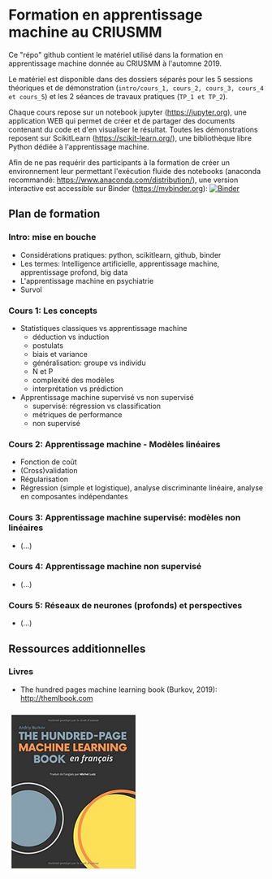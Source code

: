 # Formation en apprentissage machine au CRIUSMM

Ce "répo" github contient le matériel utilisé dans la formation en apprentissage machine donnée au CRIUSMM à l'automne 2019.

Le matériel est disponible dans des dossiers séparés pour les 5 sessions théoriques et de démonstration (```intro/cours_1, cours_2, cours_3, cours_4 et cours_5```) et les 2 séances de travaux pratiques (```TP_1 et TP_2```). 

Chaque cours repose sur un notebook jupyter (https://jupyter.org), une application WEB qui permet de créer et de partager des documents contenant du code et d'en visualiser le résultat. Toutes les démonstrations reposent sur ScikitLearn (https://scikit-learn.org/), une bibliothèque libre Python dédiée à l'apprentissage machine.

Afin de ne pas requérir des participants à la formation de créer un environnement leur permettant l'exécution fluide des notebooks (anaconda recommandé: https://www.anaconda.com/distribution/), une version interactive est accessible sur Binder (https://mybinder.org): [![Binder](https://mybinder.org/badge_logo.svg)](https://mybinder.org/v2/gh/pnplab/ML_CRIUSMM/master)


## Plan de formation

### Intro: mise en bouche
- Considérations pratiques: python, scikitlearn, github, binder
- Les termes: Intelligence artificielle, apprentissage machine, apprentissage profond, big data
- L'apprentissage machine en psychiatrie
- Survol

### Cours 1: Les concepts
- Statistiques classiques vs apprentissage machine
    - déduction vs induction
    - postulats
    - biais et variance
    - généralisation: groupe vs individu
    - N et P
    - complexité des modèles
    - interprétation vs prédiction
- Apprentissage machine supervisé vs non supervisé
    - supervisé: régression vs classification
    - métriques de performance
    - non supervisé

### Cours 2: Apprentissage machine - Modèles linéaires
- Fonction de coût
- (Cross)validation
- Régularisation
- Régression (simple et logistique), analyse discriminante linéaire, analyse en composantes indépendantes

### Cours 3: Apprentissage machine supervisé: modèles non linéaires
- (...)

### Cours 4: Apprentissage machine non supervisé
- (...)

### Cours 5: Réseaux de neurones (profonds) et perspectives
- (...)

## Ressources additionnelles

### Livres

- The hundred pages machine learning book (Burkov, 2019): http://themlbook.com

<div>
    <img src="img/book_burkov_fr.svg" style="width: 50%; display: inline-block" />
</div>

